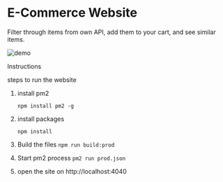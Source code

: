 E-Commerce Website
===

Filter through items from own API, add them to your cart, and see similar items.

![demo](ecommerce.gif)

Instructions

steps to run the website

1. install pm2

	`npm install pm2 -g`


2. install packages

	`npm install`


3. Build the files
	`npm run build:prod`


4. Start pm2 process
	`pm2 run prod.json`

5. open the site on http://localhost:4040
